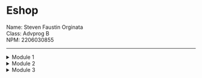 # Eshop
Name: Steven Faustin Orginata <br>
Class: Advprog B <br>
NPM: 2206030855
<hr>

<details>
<summary>Module 1</summary>
<h3>Reflection 1</h3>
Clean Code and Secure Coding principles I have applied to my code are: <br>

- Meaningful names <br>
  I use meaningful and descriptive variable names such as, productId, productName, newProduct, currentProduct.<br>
- Small, One task, descriptive functions<br>
  I use functions that are small, they only do one task, and I give them descriptive names such as, findById, create, edit, delete.<br>

Mistakes I encountered in my source code are:
- Wrong path variable name <br>
  In the controller, in the edit product function in precise, I use @PathVariable("id"), but in the EditProduct HTML, I hit product.productId instead of id. <Br>
  Fix: change the product.productId to {id}(id=${product.productId}). This means that product.productId is considered id.<br>
- Wrong page redirect <br>
  In the postMapping after the delete product occurred, I redirect to list only. This caused the link to be /product/delete/list instead of /product/list. <br>
  Fix: instead of "redirect:list", make it "redirect:../list". So it redirects to /product/list instead of /product/delete/list.<br>

<h3>Reflection 2</h3>
After writing the unit test, I felt my code is well-built, and I was also relieved to know that there are unseen errors that I could easily detect without manual testing. <br>
How many unit tests should be made in a class? As many as needed, like to test the functions, the methods, flow, etc. <br>
How to make sure that our unit tests are enough to verify our program? I think there is something called code coverage. It shows the coverage of the code based on our tests. <br>
If you have 100% code coverage, does that mean your code has no bugs or errors? I think yes, since we know that code coverage is an indication of how much of our code that has been executed. <br><br>
Suppose that after writing the CreateProductFunctionalTest.java along with the corresponding test case, you were asked to create another functional test suite that verifies the number of items in the product list. You decided to create a new Java class similar to the prior functional test suites with the same setup procedures and instance variables.
What do you think about the cleanliness of the code of the new functional test suite? Will the new code reduce the code quality? Identify the potential clean code issues, explain the reasons, and suggest possible improvements to make the code cleaner
Since the functionality is similar, the test code will most likely be similar to the original test code. I don't think it will reduce the code quality since it's the same code. But, again maybe there will be a problem in the code duplication, which we need to improve. We could just compile it to 1 function that could be used together.

</details>
<details>
<summary>Module 2</summary>
<h3>Reflection 1</h3>
Code quality issues that I encountered are: <br>

- Intentionality <br>
  I need to remove the public modifier from every test because it is deprecated.<br>
- Adaptability<br>
  I need to add a test case inside the main app test class<br>
- Consistency<br>
  I need to change the @Autowired field injection to method injection<br>

I think that the current implementation has met the definition of Continuous Integration and Continuous Deployment because there are components that make a CI/CD. Those components are: <br>

- Workflows<br>
  there are 3 workflows currently in this project (ci, scorecard, and sonarcloud)<br>
- Jobs <br>
  each workflow have their own jobs and functions based on their jobs. <br>
- Actions <br>
  in each job, there is a custom command to run a certain task<br>

Moreover, the task executed in the jobs section is to run the testing. Additionally, every workflow is executed every time after either push or pull request happened. All of this command, testing, workflows are automated which means that CI/CD is implemented.
</details>

<details>
<summary>Module 3</summary>
<h3>Reflection 1</h3>

1. Explain what principles you apply to your project! <br>
Single Responsibility Principle (SRP): moved the CarController class from ProductController.java file to its own java class file and removed the "extends ProductController" because the method used act the same but return a different data. <br>
Liskov Substitution Principle (LSP): class yang mengimplement interface seperti, CarServiceImpl dan ProductServiceImpl, tidak menimbulkan error walaupun me-refer ke subclass interfacenya. <br>
Interface Segregation Principle (ISP): interface yang ada seharusnya dipecah per method yang ada dalam interface tersebut. Namun, karena method dalam interface terpakai semua, maka untuk saat ini belum perlu dipecah per method. <br>
Dependency Inversion Principle (DIP): tidak ada dependency terhadap high-level module. Dependency bergantung pada abstractions atau interface.
2. Explain the advantage of applying SOLID principles to your project with examples! <br>
We know that SOLID principles support the idea of maintainable and easy to comprehend code. Therefore, the advantage of applying SOLID principles are maintainable code, flexible code, easy to comprehend code, and increased stability. By using SOLID principles, we develop a cleaner code, easy to maintain, easy to test, flexible, minimal dependency, and obviously adaptable code. <Br>
3. Explain the disadvantage of not applying SOLID principles to your project with examples! <br>
The disadvantage will surely be the opposite of the advantage. So, by not applying the SOLID principles, we develop dirty code, difficult to maintain, difficult to test, unstable, many unused dependencies, and low adaptability code.<br>
<br>
Sumber referensi: <br>

![Baeldung - SOLID Principles](https://www.baeldung.com/solid-principles) <br>
![FreeCodeCamp - SOLID Principles](https://www.freecodecamp.org/news/solid-principles-explained-in-plain-english/)<br>
</details>
